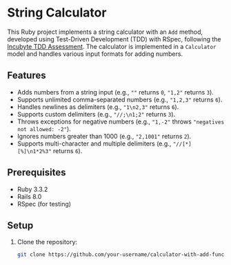 # String Calculator

This Ruby project implements a string calculator with an `Add` method, developed using Test-Driven Development (TDD) with RSpec, following the [Incubyte TDD Assessment](https://blog.incubyte.co/blog/tdd-assessment/). The calculator is implemented in a `Calculator` model and handles various input formats for adding numbers.

## Features

- Adds numbers from a string input (e.g., `""` returns `0`, `"1,2"` returns `3`).
- Supports unlimited comma-separated numbers (e.g., `"1,2,3"` returns `6`).
- Handles newlines as delimiters (e.g., `"1\n2,3"` returns `6`).
- Supports custom delimiters (e.g., `"//;\n1;2"` returns `3`).
- Throws exceptions for negative numbers (e.g., `"1,-2"` throws `"negatives not allowed: -2"`).
- Ignores numbers greater than 1000 (e.g., `"2,1001"` returns `2`).
- Supports multi-character and multiple delimiters (e.g., `"//[*][%]\n1*2%3"` returns `6`).

## Prerequisites

- Ruby 3.3.2
- Rails 8.0
- RSpec (for testing)

## Setup

1. Clone the repository:
   ```bash
   git clone https://github.com/your-username/calculator-with-add-functionality.git